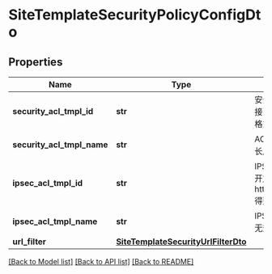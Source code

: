 # SiteTemplateSecurityPolicyConfigDto

## Properties
Name | Type | Description | Notes
------------ | ------------- | ------------- | -------------
**security_acl_tmpl_id** | **str** | 安全ACL模板ID。安全ACL模板可以通过第三方开放接口/controller/campus/v3/profile/acl得到。UUID格式。 | [optional] 
**security_acl_tmpl_name** | **str** | ACL模板名称。POST与PUT操作时，该字段无效。长度为1至32字节。 | [optional] 
**ipsec_acl_tmpl_id** | **str** | IPSEC ACL模板ID。IPSEC ACL模板可以通过第三方开放接口https://host:port/controller/campus/v3/profile/acl得到。UUID格式。 | [optional] 
**ipsec_acl_tmpl_name** | **str** | IPSEC ACL模板名称。POST与PUT操作时，该字段无效。长度为1至32字节。 | [optional] 
**url_filter** | [**SiteTemplateSecurityUrlFilterDto**](SiteTemplateSecurityUrlFilterDto.md) |  | 

[[Back to Model list]](../README.md#documentation-for-models) [[Back to API list]](../README.md#documentation-for-api-endpoints) [[Back to README]](../README.md)



